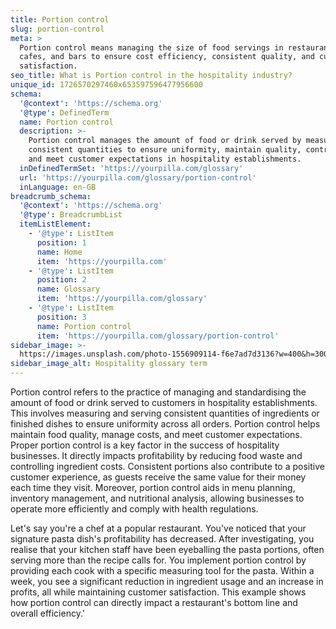 ```yaml
---
title: Portion control
slug: portion-control
meta: >
  Portion control means managing the size of food servings in restaurants,
  cafes, and bars to ensure cost efficiency, consistent quality, and customer
  satisfaction.
seo_title: What is Portion control in the hospitality industry?
unique_id: 1726570297460x653597596477956600
schema:
  '@context': 'https://schema.org'
  '@type': DefinedTerm
  name: Portion control
  description: >-
    Portion control manages the amount of food or drink served by measuring
    consistent quantities to ensure uniformity, maintain quality, control costs,
    and meet customer expectations in hospitality establishments.
  inDefinedTermSet: 'https://yourpilla.com/glossary'
  url: 'https://yourpilla.com/glossary/portion-control'
  inLanguage: en-GB
breadcrumb_schema:
  '@context': 'https://schema.org'
  '@type': BreadcrumbList
  itemListElement:
    - '@type': ListItem
      position: 1
      name: Home
      item: 'https://yourpilla.com'
    - '@type': ListItem
      position: 2
      name: Glossary
      item: 'https://yourpilla.com/glossary'
    - '@type': ListItem
      position: 3
      name: Portion control
      item: 'https://yourpilla.com/glossary/portion-control'
sidebar_image: >-
  https://images.unsplash.com/photo-1556909114-f6e7ad7d3136?w=400&h=300&fit=crop&auto=format
sidebar_image_alt: Hospitality glossary term
---
```

Portion control refers to the practice of managing and standardising the amount of food or drink served to customers in hospitality establishments. This involves measuring and serving consistent quantities of ingredients or finished dishes to ensure uniformity across all orders. Portion control helps maintain food quality, manage costs, and meet customer expectations. Proper portion control is a key factor in the success of hospitality businesses. It directly impacts profitability by reducing food waste and controlling ingredient costs. Consistent portions also contribute to a positive customer experience, as guests receive the same value for their money each time they visit. Moreover, portion control aids in menu planning, inventory management, and nutritional analysis, allowing businesses to operate more efficiently and comply with health regulations.

Let's say you're a chef at a popular restaurant. You've noticed that your signature pasta dish's profitability has decreased. After investigating, you realise that your kitchen staff have been eyeballing the pasta portions, often serving more than the recipe calls for. You implement portion control by providing each cook with a specific measuring tool for the pasta. Within a week, you see a significant reduction in ingredient usage and an increase in profits, all while maintaining customer satisfaction. This example shows how portion control can directly impact a restaurant's bottom line and overall efficiency.'

